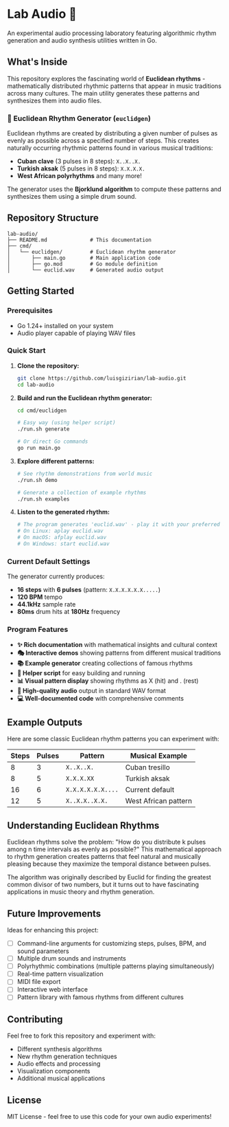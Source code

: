 # Lab Audio 🎵

An experimental audio processing laboratory featuring algorithmic rhythm generation and audio synthesis utilities written in Go.

## What's Inside

This repository explores the fascinating world of **Euclidean rhythms** - mathematically distributed rhythmic patterns that appear in music traditions across many cultures. The main utility generates these patterns and synthesizes them into audio files.

### 🥁 Euclidean Rhythm Generator (`euclidgen`)

Euclidean rhythms are created by distributing a given number of pulses as evenly as possible across a specified number of steps. This creates naturally occurring rhythmic patterns found in various musical traditions:

- **Cuban clave** (3 pulses in 8 steps): `X..X..X.`
- **Turkish aksak** (5 pulses in 8 steps): `X.X.X.X.`
- **West African polyrhythms** and many more!

The generator uses the **Bjorklund algorithm** to compute these patterns and synthesizes them using a simple drum sound.

## Repository Structure

```
lab-audio/
├── README.md              # This documentation
├── cmd/
│   └── euclidgen/         # Euclidean rhythm generator
│       ├── main.go        # Main application code
│       ├── go.mod         # Go module definition
│       └── euclid.wav     # Generated audio output
```

## Getting Started

### Prerequisites

- Go 1.24+ installed on your system
- Audio player capable of playing WAV files

### Quick Start

1. **Clone the repository:**
   ```bash
   git clone https://github.com/luisgizirian/lab-audio.git
   cd lab-audio
   ```

2. **Build and run the Euclidean rhythm generator:**
   ```bash
   cd cmd/euclidgen
   
   # Easy way (using helper script)
   ./run.sh generate
   
   # Or direct Go commands
   go run main.go
   ```

3. **Explore different patterns:**
   ```bash
   # See rhythm demonstrations from world music
   ./run.sh demo
   
   # Generate a collection of example rhythms
   ./run.sh examples
   ```

4. **Listen to the generated rhythm:**
   ```bash
   # The program generates 'euclid.wav' - play it with your preferred audio player
   # On Linux: aplay euclid.wav
   # On macOS: afplay euclid.wav
   # On Windows: start euclid.wav
   ```

### Current Default Settings

The generator currently produces:
- **16 steps** with **6 pulses** (pattern: `X.X.X.X.X.X.....`)
- **120 BPM** tempo
- **44.1kHz** sample rate
- **80ms** drum hits at **180Hz** frequency

### Program Features

- **✨ Rich documentation** with mathematical insights and cultural context
- **🎭 Interactive demos** showing patterns from different musical traditions  
- **📚 Example generator** creating collections of famous rhythms
- **🔧 Helper script** for easy building and running
- **📊 Visual pattern display** showing rhythms as X (hit) and . (rest)
- **🎵 High-quality audio** output in standard WAV format
- **💻 Well-documented code** with comprehensive comments

## Example Outputs

Here are some classic Euclidean rhythm patterns you can experiment with:

| Steps | Pulses | Pattern | Musical Example |
|-------|--------|---------|-----------------|
| 8 | 3 | `X..X..X.` | Cuban tresillo |
| 8 | 5 | `X.X.X.XX` | Turkish aksak |
| 16 | 6 | `X.X.X.X.X.X....` | Current default |
| 12 | 5 | `X..X.X..X.X.` | West African pattern |

## Understanding Euclidean Rhythms

Euclidean rhythms solve the problem: "How do you distribute k pulses among n time intervals as evenly as possible?" This mathematical approach to rhythm generation creates patterns that feel natural and musically pleasing because they maximize the temporal distance between pulses.

The algorithm was originally described by Euclid for finding the greatest common divisor of two numbers, but it turns out to have fascinating applications in music theory and rhythm generation.

## Future Improvements

Ideas for enhancing this project:
- [ ] Command-line arguments for customizing steps, pulses, BPM, and sound parameters
- [ ] Multiple drum sounds and instruments
- [ ] Polyrhythmic combinations (multiple patterns playing simultaneously)
- [ ] Real-time pattern visualization
- [ ] MIDI file export
- [ ] Interactive web interface
- [ ] Pattern library with famous rhythms from different cultures

## Contributing

Feel free to fork this repository and experiment with:
- Different synthesis algorithms
- New rhythm generation techniques
- Audio effects and processing
- Visualization components
- Additional musical applications

## License

MIT License - feel free to use this code for your own audio experiments!
